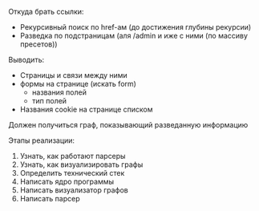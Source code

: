 Откуда брать ссылки:
- Рекурсивный поиск по href-ам (до достижения глубины рекурсии)
- Разведка по подстраницам (аля /admin и иже с ними (по массиву пресетов))

Выводить:
- Страницы и связи между ними
- формы на странице (искать form)
  - названия полей
  - тип полей
- Названия cookie на странице списком

Должен получиться граф, показывающий разведанную информацию

Этапы реализации:
1) Узнать, как работают парсеры
2) Узнать, как визуализировать графы
3) Определить технический стек
4) Написать ядро программы
5) Написать визуализатор графов
6) Написать парсер